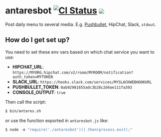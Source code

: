 # antaresbot  [![CI Status](https://github.com/maxcanna/antaresbot/workflows/CI/badge.svg)](https://github.com/maxcanna/antaresbot/actions) [![](https://img.shields.io/github/license/maxcanna/antaresbot.svg?maxAge=2592000)](https://github.com/maxcanna/antaresbot/blob/master/LICENSE)
Post daily menu to several media. E.g. [Pushbullet](https://www.pushbullet.com/channel?tag=antares), HipChat, Slack, `stdout`.

## How do I get set up?
You need to set these env vars based on which chat service you want to use:
* **HIPCHAT_URL**: `https://MYORG.hipchat.com/v2/room/MYROOM/notification?auth_token=MYTOKEN`
* **SLACK_URL**: `https://hooks.slack.com/services/MYSLACKWEBHOOKURL`
* **PUSHBULLET_TOKEN**: `8ab92981655adc3b28c2d4ae111fa393`
* **CONSOLE_OUTPUT**: `true`

Then call the script:
```bash
$ bin/antares.sh
```
or use the function exported in `antaresbot.js` like:
```js
$ node -e "require('./antaresbot')().then(process.exit);"
```

